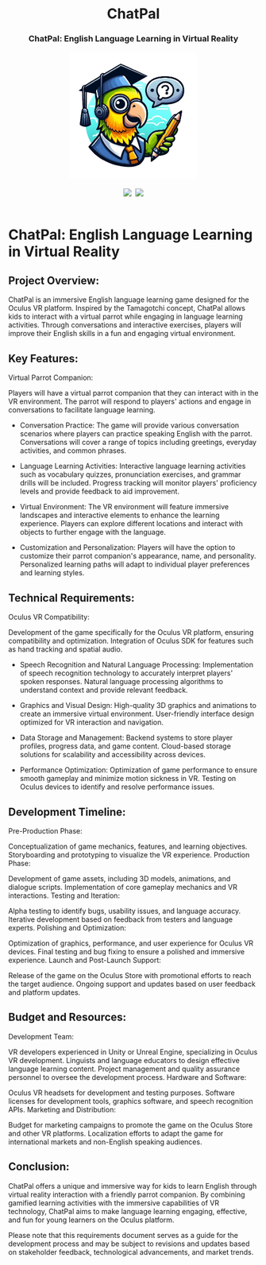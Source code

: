 
<div align="center">
  <h1 align="center"> ChatPal </h1> 
  <h3>ChatPal: English Language Learning in Virtual Reality</br></h3>
  <kbd>
  <img src="./chatpal.png" width="256px"> 
    </br></br>
  <img src="https://img.shields.io/badge/Progress-1%25-red"> <img src="https://img.shields.io/badge/Feedback-Welcome-green">
  </br></br>
  </kbd>
</div>

# ChatPal: English Language Learning in Virtual Reality

## Project Overview:
ChatPal is an immersive English language learning game designed for the Oculus VR platform. Inspired by the Tamagotchi concept, ChatPal allows kids to interact with a virtual parrot while engaging in language learning activities. Through conversations and interactive exercises, players will improve their English skills in a fun and engaging virtual environment.

## Key Features:

Virtual Parrot Companion:

Players will have a virtual parrot companion that they can interact with in the VR environment.
The parrot will respond to players' actions and engage in conversations to facilitate language learning.

- Conversation Practice:
The game will provide various conversation scenarios where players can practice speaking English with the parrot.
Conversations will cover a range of topics including greetings, everyday activities, and common phrases.

- Language Learning Activities:
Interactive language learning activities such as vocabulary quizzes, pronunciation exercises, and grammar drills will be included.
Progress tracking will monitor players' proficiency levels and provide feedback to aid improvement.

- Virtual Environment:
The VR environment will feature immersive landscapes and interactive elements to enhance the learning experience.
Players can explore different locations and interact with objects to further engage with the language.

- Customization and Personalization:
Players will have the option to customize their parrot companion's appearance, name, and personality.
Personalized learning paths will adapt to individual player preferences and learning styles.

## Technical Requirements:
Oculus VR Compatibility:

Development of the game specifically for the Oculus VR platform, ensuring compatibility and optimization.
Integration of Oculus SDK for features such as hand tracking and spatial audio.

- Speech Recognition and Natural Language Processing:
Implementation of speech recognition technology to accurately interpret players' spoken responses.
Natural language processing algorithms to understand context and provide relevant feedback.

- Graphics and Visual Design:
High-quality 3D graphics and animations to create an immersive virtual environment.
User-friendly interface design optimized for VR interaction and navigation.

- Data Storage and Management:
Backend systems to store player profiles, progress data, and game content.
Cloud-based storage solutions for scalability and accessibility across devices.

- Performance Optimization:
Optimization of game performance to ensure smooth gameplay and minimize motion sickness in VR.
Testing on Oculus devices to identify and resolve performance issues.

## Development Timeline:

Pre-Production Phase:

Conceptualization of game mechanics, features, and learning objectives.
Storyboarding and prototyping to visualize the VR experience.
Production Phase:

Development of game assets, including 3D models, animations, and dialogue scripts.
Implementation of core gameplay mechanics and VR interactions.
Testing and Iteration:

Alpha testing to identify bugs, usability issues, and language accuracy.
Iterative development based on feedback from testers and language experts.
Polishing and Optimization:

Optimization of graphics, performance, and user experience for Oculus VR devices.
Final testing and bug fixing to ensure a polished and immersive experience.
Launch and Post-Launch Support:

Release of the game on the Oculus Store with promotional efforts to reach the target audience.
Ongoing support and updates based on user feedback and platform updates.

## Budget and Resources:

Development Team:

VR developers experienced in Unity or Unreal Engine, specializing in Oculus VR development.
Linguists and language educators to design effective language learning content.
Project management and quality assurance personnel to oversee the development process.
Hardware and Software:

Oculus VR headsets for development and testing purposes.
Software licenses for development tools, graphics software, and speech recognition APIs.
Marketing and Distribution:

Budget for marketing campaigns to promote the game on the Oculus Store and other VR platforms.
Localization efforts to adapt the game for international markets and non-English speaking audiences.

## Conclusion:
ChatPal offers a unique and immersive way for kids to learn English through virtual reality interaction with a friendly parrot companion. By combining gamified learning activities with the immersive capabilities of VR technology, ChatPal aims to make language learning engaging, effective, and fun for young learners on the Oculus platform.

Please note that this requirements document serves as a guide for the development process and may be subject to revisions and updates based on stakeholder feedback, technological advancements, and market trends.
